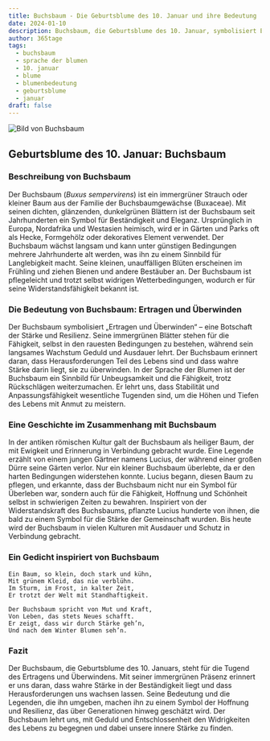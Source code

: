 ```yaml
---
title: Buchsbaum - Die Geburtsblume des 10. Januar und ihre Bedeutung
date: 2024-01-10
description: Buchsbaum, die Geburtsblume des 10. Januar, symbolisiert Ertragen und Überwinden. Erfahre mehr über ihre Geschichte, Bedeutung und Symbolik in der Sprache der Blumen.
author: 365tage
tags:
  - buchsbaum
  - sprache der blumen
  - 10. januar
  - blume
  - blumenbedeutung
  - geburtsblume
  - januar
draft: false
---
```


![Bild von Buchsbaum](https://cdn.pixabay.com/photo/2017/10/26/18/49/boxwood-2892034_640.jpg#center)


## Geburtsblume des 10. Januar: Buchsbaum

### Beschreibung von Buchsbaum

Der Buchsbaum (_Buxus sempervirens_) ist ein immergrüner Strauch oder kleiner Baum aus der Familie der Buchsbaumgewächse (Buxaceae). Mit seinen dichten, glänzenden, dunkelgrünen Blättern ist der Buchsbaum seit Jahrhunderten ein Symbol für Beständigkeit und Eleganz. Ursprünglich in Europa, Nordafrika und Westasien heimisch, wird er in Gärten und Parks oft als Hecke, Formgehölz oder dekoratives Element verwendet. Der Buchsbaum wächst langsam und kann unter günstigen Bedingungen mehrere Jahrhunderte alt werden, was ihn zu einem Sinnbild für Langlebigkeit macht. Seine kleinen, unauffälligen Blüten erscheinen im Frühling und ziehen Bienen und andere Bestäuber an. Der Buchsbaum ist pflegeleicht und trotzt selbst widrigen Wetterbedingungen, wodurch er für seine Widerstandsfähigkeit bekannt ist.

### Die Bedeutung von Buchsbaum: Ertragen und Überwinden

Der Buchsbaum symbolisiert „Ertragen und Überwinden“ – eine Botschaft der Stärke und Resilienz. Seine immergrünen Blätter stehen für die Fähigkeit, selbst in den rauesten Bedingungen zu bestehen, während sein langsames Wachstum Geduld und Ausdauer lehrt. Der Buchsbaum erinnert daran, dass Herausforderungen Teil des Lebens sind und dass wahre Stärke darin liegt, sie zu überwinden. In der Sprache der Blumen ist der Buchsbaum ein Sinnbild für Unbeugsamkeit und die Fähigkeit, trotz Rückschlägen weiterzumachen. Er lehrt uns, dass Stabilität und Anpassungsfähigkeit wesentliche Tugenden sind, um die Höhen und Tiefen des Lebens mit Anmut zu meistern.

### Eine Geschichte im Zusammenhang mit Buchsbaum

In der antiken römischen Kultur galt der Buchsbaum als heiliger Baum, der mit Ewigkeit und Erinnerung in Verbindung gebracht wurde. Eine Legende erzählt von einem jungen Gärtner namens Lucius, der während einer großen Dürre seine Gärten verlor. Nur ein kleiner Buchsbaum überlebte, da er den harten Bedingungen widerstehen konnte. Lucius begann, diesen Baum zu pflegen, und erkannte, dass der Buchsbaum nicht nur ein Symbol für Überleben war, sondern auch für die Fähigkeit, Hoffnung und Schönheit selbst in schwierigen Zeiten zu bewahren. Inspiriert von der Widerstandskraft des Buchsbaums, pflanzte Lucius hunderte von ihnen, die bald zu einem Symbol für die Stärke der Gemeinschaft wurden. Bis heute wird der Buchsbaum in vielen Kulturen mit Ausdauer und Schutz in Verbindung gebracht.

### Ein Gedicht inspiriert von Buchsbaum

```
Ein Baum, so klein, doch stark und kühn,  
Mit grünem Kleid, das nie verblühn.  
Im Sturm, im Frost, in kalter Zeit,  
Er trotzt der Welt mit Standhaftigkeit.  

Der Buchsbaum spricht von Mut und Kraft,  
Von Leben, das stets Neues schafft.  
Er zeigt, dass wir durch Stärke geh’n,  
Und nach dem Winter Blumen seh’n.  
```

### Fazit

Der Buchsbaum, die Geburtsblume des 10. Januars, steht für die Tugend des Ertragens und Überwindens. Mit seiner immergrünen Präsenz erinnert er uns daran, dass wahre Stärke in der Beständigkeit liegt und dass Herausforderungen uns wachsen lassen. Seine Bedeutung und die Legenden, die ihn umgeben, machen ihn zu einem Symbol der Hoffnung und Resilienz, das über Generationen hinweg geschätzt wird. Der Buchsbaum lehrt uns, mit Geduld und Entschlossenheit den Widrigkeiten des Lebens zu begegnen und dabei unsere innere Stärke zu finden.